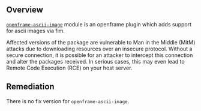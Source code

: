## Overview
[`openframe-ascii-image`](https://www.npmjs.com/package/openframe-ascii-image) module is an openframe plugin which adds support for ascii images via fim.

Affected versions of the package are vulnerable to Man in the Middle (MitM) attacks due to downloading resources over an insecure protocol. Without a secure connection, it is possible for an attacker to intercept this connection and alter the packages received. In serious cases, this may even lead to Remote Code Execution (RCE) on your host server.

## Remediation
There is no fix version for `openframe-ascii-image`.
